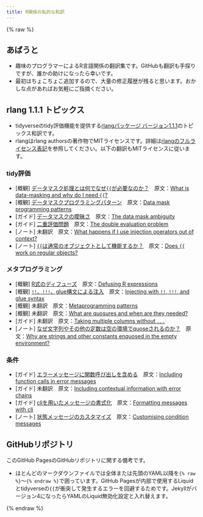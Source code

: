 ```yaml
---
title: R関係の私的な和訳
---
```


{% raw %}
## あばうと

- 趣味のプログラマーによるR言語関係の翻訳集です。GitHubも翻訳も手探りですが、誰かの助けになったら幸いです。
- 最初はちょこちょこ追加するので、大量の修正履歴が残ると思います。おかしな点があればお気軽にご指摘ください。

## rlang 1.1.1 トピックス

- tidyverseのtidy評価機能を提供する[rlangパッケージ バージョン1.1.1](https://rlang.r-lib.org/index.html)のトピックス和訳です。
- rlangはrlang authorsの著作物でMITライセンスです。詳細は[rlangのフルライセンス表記](https://rlang.r-lib.org/LICENSE.html)を参照してください。以下の翻訳もMITライセンスに従います。

### tidy評価
- [概観] [データマスク処理とは何でなぜ`{{`が必要なのか？](rlang1.1.1-topics/topic-data-mask.md)　原文：[What is data-masking and why do I need `{{`?](https://rlang.r-lib.org/reference/topic-data-mask.html)
- [概観] [データマスクプログラミングパターン](rlang1.1.1-topics/topic-data-mask-programming.md)　原文：[Data mask programming patterns](https://rlang.r-lib.org/reference/topic-data-mask-programming.html)
- [ガイド] [データマスクの曖昧さ](rlang1.1.1-topics/topic-data-mask-ambiguity.md)　原文：[The data mask ambiguity](https://rlang.r-lib.org/reference/topic-data-mask-ambiguity.html)
- [ガイド] [二重評価問題](rlang1.1.1-topics/topic-double-evaluation.md)　原文：[The double evaluation problem](https://rlang.r-lib.org/reference/topic-double-evaluation.html)
- [ノート] 未翻訳　原文：[What happens if I use injection operators out of context?](https://rlang.r-lib.org/reference/topic-inject-out-of-context.html)
- [ノート] [`{{`は通常のオブジェクトとして機能するか？](rlang1.1.1-topics/topic-embrace-non-args.md)　原文：[Does `{{` work on regular objects?](https://rlang.r-lib.org/reference/topic-embrace-non-args.html)
### メタプログラミング
- [概観] [R式のディフューズ](rlang1.1.1-topics/topic-defuse.md)　原文：[Defusing R expressions](https://rlang.r-lib.org/reference/topic-defuse.html)
- [概観] [`!!`、`!!!`、glue構文による注入](rlang1.1.1-topics/topic-inject.md)　原文：[Injecting with `!!`, `!!!`, and glue syntax](https://rlang.r-lib.org/reference/topic-inject.html)
- [概観] 未翻訳　原文：[Metaprogramming patterns](https://rlang.r-lib.org/reference/topic-metaprogramming.html)
- [概観] 未翻訳　原文：[What are quosures and when are they needed?](https://rlang.r-lib.org/reference/topic-quosure.html)
- [ガイド] 未翻訳　原文：[Taking multiple columns without `...`](https://rlang.r-lib.org/reference/topic-multiple-columns.html)
- [ノート] [なぜ文字列やその他の定数は空の環境でquoseされるのか？](rlang1.1.1-topics/topic-embrace-constants.md)　原文：[Why are strings and other constants enquosed in the empty environment?](https://rlang.r-lib.org/reference/topic-embrace-constants.html)
### 条件
- [ガイド] [エラーメッセージに関数呼び出しを含める](topic-error-call.md)　原文：[Including function calls in error messages](https://rlang.r-lib.org/reference/topic-error-call.html)
- [ガイド] 未翻訳　原文：[Including contextual information with error chains](https://rlang.r-lib.org/reference/topic-error-chaining.html)
- [ガイド] [cliを用いたメッセージの書式化](rlang1.1.1-topics/topic-condition-formatting.md)　原文：[Formatting messages with cli](https://rlang.r-lib.org/reference/topic-condition-formatting.html)
- [ノート] [状態メッセージのカスタマイズ](rlang1.1.1-topics/topic-condition-customisation.md)　原文：[Customising condition messages](https://rlang.r-lib.org/reference/topic-condition-customisation.html)

## GitHubリポジトリ

このGitHub PagesのGitHubリポジトリに関する備考です。

- ほとんどのマークダウンファイルでは全体または先頭のYAML以降を`{% raw %}`～`{% endraw %}`で囲っています。GitHub Pagesが内部で使用するLiquidとtidyverseの`{{`が衝突して発生するエラーを回避するためです。Jekyllがバージョン4になったらYAMLのLiquid無効化設定と入れ替えます。

{% endraw %}
